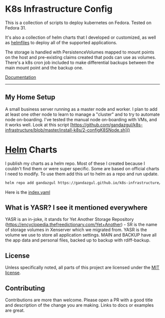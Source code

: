 # K8s Infrastructure Config

This is a collection of scripts to deploy kubernetes on Fedora. Tested on Fedora 31.

It's also a collection of helm charts that I developed or customized, as well as
[helmfiles](https://github.com/roboll/helmfile/) to deploy all of the supported applications.

The storage is handled with PersistenceVolumes mapped to mount points on the host and pre-existing claims created that
pods can use as volumes. There's a k8s cron job included to make differential backups between the main mount point and
the backup one.

[Documentation](https://gandazgul.github.io/k8s-infrastructure/)

---

## My Home Setup

A small business server running as a master node and worker. I plan to add at least one other node to learn to manage
a "cluster" and to try to automate node on-boarding. I've tested the manual node on-boarding with VMs, and it works
well. Look at this script [https://github.com/gandazgul/k8s-infrastructure/blob/master/install-k8s/2-configK8SNode.sh]()

# [Helm](https://helm.sh) Charts

I publish my charts as a helm repo. Most of these I created because I couldn't find them or were super specific. Some
are based on official charts I need to modify. To use them add this url to helm as a repo and run update.

```bash
helm repo add gandazgul https://gandazgul.github.io/k8s-infrastructure/
```

Here is the [index.yaml](./index.yaml)

## What is YASR? I see it mentioned everywhere

YASR is an in-joke, it stands for Yet Another Storage
Repository (https://encyclopedia.thefreedictionary.com/Yet+Another) - SR is the name of storage volumes in Xenserver
which we migrated from. YASR is the volume we use to store all application settings. MAIN and BACKUP have all the app
data and personal files, backed up to backup with rdiff-backup.

## License

Unless specifically noted, all parts of this project are licensed under
the [MIT license](https://github.com/gandazgul/k8s-infrastructure/blob/master/LICENSE.md).

## Contributing

Contributions are more than welcome. Please open a PR with a good title and description of the change you are making.
Links to docs or examples are great.

